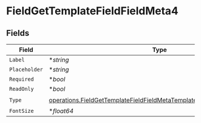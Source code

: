 # FieldGetTemplateFieldFieldMeta4


## Fields

| Field                                                                                                                                                              | Type                                                                                                                                                               | Required                                                                                                                                                           | Description                                                                                                                                                        |
| ------------------------------------------------------------------------------------------------------------------------------------------------------------------ | ------------------------------------------------------------------------------------------------------------------------------------------------------------------ | ------------------------------------------------------------------------------------------------------------------------------------------------------------------ | ------------------------------------------------------------------------------------------------------------------------------------------------------------------ |
| `Label`                                                                                                                                                            | **string*                                                                                                                                                          | :heavy_minus_sign:                                                                                                                                                 | N/A                                                                                                                                                                |
| `Placeholder`                                                                                                                                                      | **string*                                                                                                                                                          | :heavy_minus_sign:                                                                                                                                                 | N/A                                                                                                                                                                |
| `Required`                                                                                                                                                         | **bool*                                                                                                                                                            | :heavy_minus_sign:                                                                                                                                                 | N/A                                                                                                                                                                |
| `ReadOnly`                                                                                                                                                         | **bool*                                                                                                                                                            | :heavy_minus_sign:                                                                                                                                                 | N/A                                                                                                                                                                |
| `Type`                                                                                                                                                             | [operations.FieldGetTemplateFieldFieldMetaTemplatesFieldsResponse200Type](../../models/operations/fieldgettemplatefieldfieldmetatemplatesfieldsresponse200type.md) | :heavy_check_mark:                                                                                                                                                 | N/A                                                                                                                                                                |
| `FontSize`                                                                                                                                                         | **float64*                                                                                                                                                         | :heavy_minus_sign:                                                                                                                                                 | N/A                                                                                                                                                                |